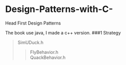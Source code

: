 # Design-Patterns-with-C-
Head First Design Patterns

The book use java, I made a c++ version.
###1 Strategy  
>SimUDuck.h <br>
>>FlyBehavior.h <br>
>>QuackBehavior.h <br>
